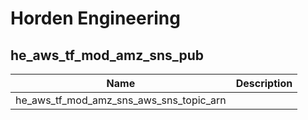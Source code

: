 # Horden Engineering

## he_aws_tf_mod_amz_sns_pub

| Name | Description |
|------|-------------|
| he_aws_tf_mod_amz_sns_aws_sns_topic_arn |  |
